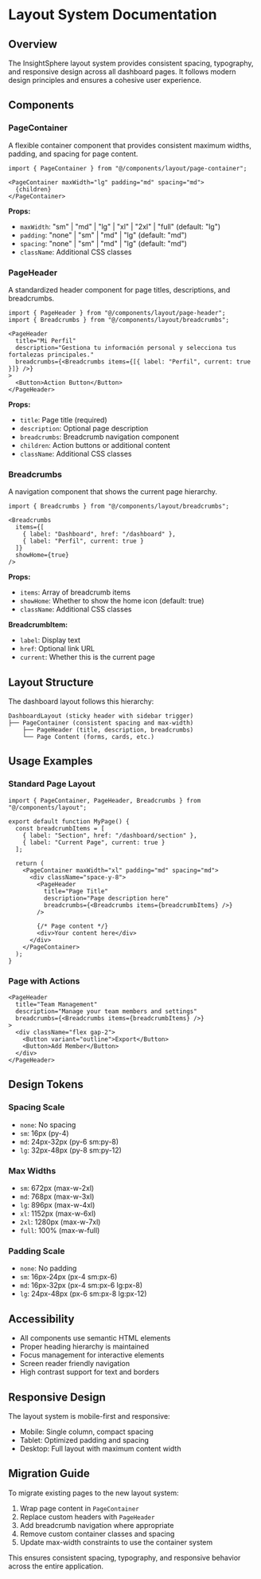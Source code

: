 # Layout System Documentation

## Overview

The InsightSphere layout system provides consistent spacing, typography, and responsive design across all dashboard pages. It follows modern design principles and ensures a cohesive user experience.

## Components

### PageContainer

A flexible container component that provides consistent maximum widths, padding, and spacing for page content.

```tsx
import { PageContainer } from "@/components/layout/page-container";

<PageContainer maxWidth="lg" padding="md" spacing="md">
  {children}
</PageContainer>
```

**Props:**
- `maxWidth`: "sm" | "md" | "lg" | "xl" | "2xl" | "full" (default: "lg")
- `padding`: "none" | "sm" | "md" | "lg" (default: "md")
- `spacing`: "none" | "sm" | "md" | "lg" (default: "md")
- `className`: Additional CSS classes

### PageHeader

A standardized header component for page titles, descriptions, and breadcrumbs.

```tsx
import { PageHeader } from "@/components/layout/page-header";
import { Breadcrumbs } from "@/components/layout/breadcrumbs";

<PageHeader
  title="Mi Perfil"
  description="Gestiona tu información personal y selecciona tus fortalezas principales."
  breadcrumbs={<Breadcrumbs items={[{ label: "Perfil", current: true }]} />}
>
  <Button>Action Button</Button>
</PageHeader>
```

**Props:**
- `title`: Page title (required)
- `description`: Optional page description
- `breadcrumbs`: Breadcrumb navigation component
- `children`: Action buttons or additional content
- `className`: Additional CSS classes

### Breadcrumbs

A navigation component that shows the current page hierarchy.

```tsx
import { Breadcrumbs } from "@/components/layout/breadcrumbs";

<Breadcrumbs 
  items={[
    { label: "Dashboard", href: "/dashboard" },
    { label: "Perfil", current: true }
  ]}
  showHome={true}
/>
```

**Props:**
- `items`: Array of breadcrumb items
- `showHome`: Whether to show the home icon (default: true)
- `className`: Additional CSS classes

**BreadcrumbItem:**
- `label`: Display text
- `href`: Optional link URL
- `current`: Whether this is the current page

## Layout Structure

The dashboard layout follows this hierarchy:

```
DashboardLayout (sticky header with sidebar trigger)
├── PageContainer (consistent spacing and max-width)
    ├── PageHeader (title, description, breadcrumbs)
    └── Page Content (forms, cards, etc.)
```

## Usage Examples

### Standard Page Layout

```tsx
import { PageContainer, PageHeader, Breadcrumbs } from "@/components/layout";

export default function MyPage() {
  const breadcrumbItems = [
    { label: "Section", href: "/dashboard/section" },
    { label: "Current Page", current: true }
  ];

  return (
    <PageContainer maxWidth="xl" padding="md" spacing="md">
      <div className="space-y-8">
        <PageHeader
          title="Page Title"
          description="Page description here"
          breadcrumbs={<Breadcrumbs items={breadcrumbItems} />}
        />
        
        {/* Page content */}
        <div>Your content here</div>
      </div>
    </PageContainer>
  );
}
```

### Page with Actions

```tsx
<PageHeader
  title="Team Management"
  description="Manage your team members and settings"
  breadcrumbs={<Breadcrumbs items={breadcrumbItems} />}
>
  <div className="flex gap-2">
    <Button variant="outline">Export</Button>
    <Button>Add Member</Button>
  </div>
</PageHeader>
```

## Design Tokens

### Spacing Scale
- `none`: No spacing
- `sm`: 16px (py-4)
- `md`: 24px-32px (py-6 sm:py-8)
- `lg`: 32px-48px (py-8 sm:py-12)

### Max Widths
- `sm`: 672px (max-w-2xl)
- `md`: 768px (max-w-3xl)
- `lg`: 896px (max-w-4xl)
- `xl`: 1152px (max-w-6xl)
- `2xl`: 1280px (max-w-7xl)
- `full`: 100% (max-w-full)

### Padding Scale
- `none`: No padding
- `sm`: 16px-24px (px-4 sm:px-6)
- `md`: 16px-32px (px-4 sm:px-6 lg:px-8)
- `lg`: 24px-48px (px-6 sm:px-8 lg:px-12)

## Accessibility

- All components use semantic HTML elements
- Proper heading hierarchy is maintained
- Focus management for interactive elements
- Screen reader friendly navigation
- High contrast support for text and borders

## Responsive Design

The layout system is mobile-first and responsive:
- Mobile: Single column, compact spacing
- Tablet: Optimized padding and spacing
- Desktop: Full layout with maximum content width

## Migration Guide

To migrate existing pages to the new layout system:

1. Wrap page content in `PageContainer`
2. Replace custom headers with `PageHeader`
3. Add breadcrumb navigation where appropriate
4. Remove custom container classes and spacing
5. Update max-width constraints to use the container system

This ensures consistent spacing, typography, and responsive behavior across the entire application.
